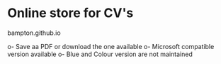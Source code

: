 # Online store for CV's
bampton.github.io

o- Save aa PDF or download the one available
o- Microsoft compatible version available
o- Blue and Colour version are not maintained
